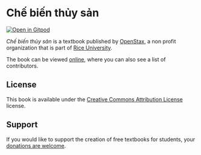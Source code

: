 # Chế biến thủy sản

[![Open in Gitpod](https://gitpod.io/button/open-in-gitpod.svg)](https://gitpod.io/from-referrer/)

_Chế biến thủy sản_ is a textbook published by [OpenStax](https://openstax.org/), a non profit organization that is part of [Rice University](https://www.rice.edu/).

The book can be viewed [online](https://github.com/cnx-user-books/cnxbook-che-bien-thuy-san/releases/latest), where you can also see a list of contributors.

## License
This book is available under the [Creative Commons Attribution License](./LICENSE) license.

## Support
If you would like to support the creation of free textbooks for students, your [donations are welcome](https://riceconnect.rice.edu/donation/support-openstax-banner).
